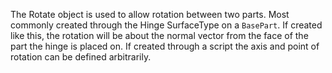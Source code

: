 The Rotate object is used to allow rotation between two parts. Most commonly created through the Hinge SurfaceType on a `BasePart`. If created like this, the rotation will be about the normal vector from the face of the part the hinge is placed on. If created through a script the axis and point of rotation can be defined arbitrarily.